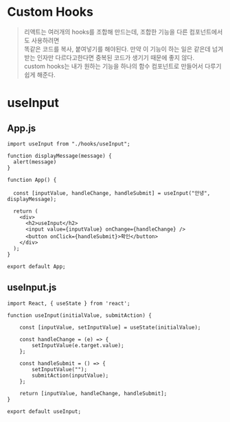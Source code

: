 # Custom Hooks
> 리액트는 여러개의 hooks를 조합해 만드는데, 조합한 기능을 다른 컴포넌트에서도 사용하려면  
> 똑같은 코드를 복사, 붙여넣기를 해야된다. 만약 이 기능이 하는 일은 같은데 넘겨받는 인자만 다르다고한다면 중복된 코드가 생기기 때문에 좋지 않다.  
> custom hooks는 내가 원하는 기능을 하나의 함수 컴포넌트로 만들어서 다루기 쉽게 해준다.

# useInput

## App.js
```
import useInput from "./hooks/useInput";

function displayMessage(message) {
  alert(message)
}

function App() {

  const [inputValue, handleChange, handleSubmit] = useInput("안녕", displayMessage);

  return (
    <div>
      <h2>useInput</h2>
      <input value={inputValue} onChange={handleChange} />
      <button onClick={handleSubmit}>확인</button>
    </div>
  );
}

export default App;

```

## useInput.js
```
import React, { useState } from 'react';

function useInput(initialValue, submitAction) {

    const [inputValue, setInputValue] = useState(initialValue);

    const handleChange = (e) => {
        setInputValue(e.target.value);
    };

    const handleSubmit = () => {
        setInputValue("");
        submitAction(inputValue);
    };

    return [inputValue, handleChange, handleSubmit];
}

export default useInput;
```

